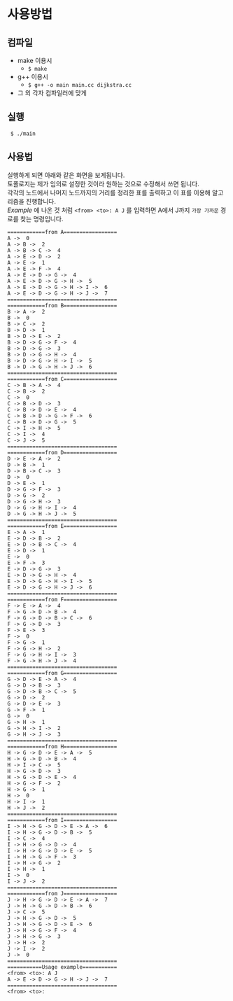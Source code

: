 # 사용방법

## 컴파일
- make 이용시
  * ```$ make```
- g++ 이용시
  * ```$ g++ -o main main.cc dijkstra.cc```
- 그 외
  각자 컴파일러에 맞게
  
  
## 실행
``` $ ./main```


## 사용법
실행하게 되면 아래와 같은 화면을 보게됩니다.<br>
토폴로지는 제가 임의로 설정한 것이라 원하는 것으로 수정해서 쓰면 됩니다.<br>
각각의 노드에서 나머지 노드까지의 거리를 정리한 표를 출력하고 이 표를 이용해 알고리즘을 진행합니다.<br>
*Example* 에 나온 것 처럼 `<from> <to>: A J` 를 입력하면 A에서 J까지 `가장 가까운` 경로를 찾는 명령입니다.


```
============from A=================
A ->  0
A -> B ->  2
A -> B -> C ->  4
A -> E -> D ->  2
A -> E ->  1
A -> E -> F ->  4
A -> E -> D -> G ->  4
A -> E -> D -> G -> H ->  5
A -> E -> D -> G -> H -> I ->  6
A -> E -> D -> G -> H -> J ->  7
===================================
============from B=================
B -> A ->  2
B ->  0
B -> C ->  2
B -> D ->  1
B -> D -> E ->  2
B -> D -> G -> F ->  4
B -> D -> G ->  3
B -> D -> G -> H ->  4
B -> D -> G -> H -> I ->  5
B -> D -> G -> H -> J ->  6
===================================
============from C=================
C -> B -> A ->  4
C -> B ->  2
C ->  0
C -> B -> D ->  3
C -> B -> D -> E ->  4
C -> B -> D -> G -> F ->  6
C -> B -> D -> G ->  5
C -> I -> H ->  5
C -> I ->  4
C -> J ->  5
===================================
============from D=================
D -> E -> A ->  2
D -> B ->  1
D -> B -> C ->  3
D ->  0
D -> E ->  1
D -> G -> F ->  3
D -> G ->  2
D -> G -> H ->  3
D -> G -> H -> I ->  4
D -> G -> H -> J ->  5
===================================
============from E=================
E -> A ->  1
E -> D -> B ->  2
E -> D -> B -> C ->  4
E -> D ->  1
E ->  0
E -> F ->  3
E -> D -> G ->  3
E -> D -> G -> H ->  4
E -> D -> G -> H -> I ->  5
E -> D -> G -> H -> J ->  6
===================================
============from F=================
F -> E -> A ->  4
F -> G -> D -> B ->  4
F -> G -> D -> B -> C ->  6
F -> G -> D ->  3
F -> E ->  3
F ->  0
F -> G ->  1
F -> G -> H ->  2
F -> G -> H -> I ->  3
F -> G -> H -> J ->  4
===================================
============from G=================
G -> D -> E -> A ->  4
G -> D -> B ->  3
G -> D -> B -> C ->  5
G -> D ->  2
G -> D -> E ->  3
G -> F ->  1
G ->  0
G -> H ->  1
G -> H -> I ->  2
G -> H -> J ->  3
===================================
============from H=================
H -> G -> D -> E -> A ->  5
H -> G -> D -> B ->  4
H -> I -> C ->  5
H -> G -> D ->  3
H -> G -> D -> E ->  4
H -> G -> F ->  2
H -> G ->  1
H ->  0
H -> I ->  1
H -> J ->  2
===================================
============from I=================
I -> H -> G -> D -> E -> A ->  6
I -> H -> G -> D -> B ->  5
I -> C ->  4
I -> H -> G -> D ->  4
I -> H -> G -> D -> E ->  5
I -> H -> G -> F ->  3
I -> H -> G ->  2
I -> H ->  1
I ->  0
I -> J ->  2
===================================
============from J=================
J -> H -> G -> D -> E -> A ->  7
J -> H -> G -> D -> B ->  6
J -> C ->  5
J -> H -> G -> D ->  5
J -> H -> G -> D -> E ->  6
J -> H -> G -> F ->  4
J -> H -> G ->  3
J -> H ->  2
J -> I ->  2
J ->  0
===================================
===========Usage example===========
<from> <to>: A J
A -> E -> D -> G -> H -> J ->  7
===================================
<from> <to>:
```
